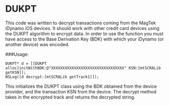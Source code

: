 DUKPT
=====

This code was written to decrypt transactions coming from the MagTek iDynamo iOS devices.  It should work with other credit card devices using the DUKPT algorithm to encrypt data.  In order to use the function you must have access to the Base Derivation Key (BDK) with which your iDynamo (or another device) was encoded.  

###Usage:

<pre><code>DUKPT* d = [[DUKPT alloc]initWithBDK:@"XXXXXXXXXXXXXXXXXXXXXXXXXXXXXXXX" KSN:[mtSCRALib getKSN]];
NSLog([d decrypt:[mtSCRALib getTrack1]]);
</code></pre>


This initializes the DUKPT class using the BDK obtained from the device provider, and the transaction KSN from the device.  The decrypt method takes in the encrypted track and returns the decrypted string.  
